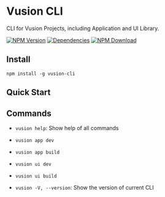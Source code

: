 # Vusion CLI

CLI for Vusion Projects, including Application and UI Library.

[![NPM Version][npm-img]][npm-url]
[![Dependencies][david-img]][david-url]
[![NPM Download][download-img]][download-url]

[npm-img]: http://img.shields.io/npm/v/vusion-cli.svg?style=flat-square
[npm-url]: http://npmjs.org/package/vusion-cli
[david-img]: http://img.shields.io/david/vusion/vusion-cli.svg?style=flat-square
[david-url]: https://david-dm.org/vusion/vusion-cli
[download-img]: https://img.shields.io/npm/dm/vusion-cli.svg?style=flat-square
[download-url]: https://npmjs.org/package/vusion-cli

## Install

```shell
npm install -g vusion-cli
```

## Quick Start

## Commands

- `vusion help`: Show help of all commands

- `vusion app dev`
- `vusion app build`
- `vusion ui dev`
- `vusion ui build`

- `vusion -V, --version`: Show the version of current CLI
